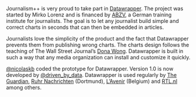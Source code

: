 Journalism++ is very proud to take part in [Datawrapper](http://datawrapper.de/). The project was started by Mirko Lorenz and is financed by [ABZV](http://abzv.de/), a German training institute for journalists. The goal is to let any journalist build simple and correct charts in seconds that can then be embedded in articles.

Journalists love the simplicity of the product and the fact that Datawrapper prevents them from publishing wrong charts. The charts design follows the teaching of The Wall Street Journal’s [Dona Wong](http://www.amazon.com/Street-Journal-Guide-Information-Graphics/dp/0393072959). Datawrapper is built in such a way that any media organization can install and customize it quickly.

[@nicolaskb](https://twitter.com/#%21/nicolaskb/) coded the prototype for Datawrapper. Version 1.0 is now developed by [@driven_by_data](https://twitter.com/driven_by_data). Datawrapper is used regularly by [The Guardian](http://www.guardian.co.uk/), [Ruhr Nachrichten](http://www.ruhrnachrichten.de/) (Dortmund), [L’Avenir](http://www.lavenir.net/) (Belgium) and [RTL.nl](http://www.rtl.nl/experience/rtlnl/) among others.
